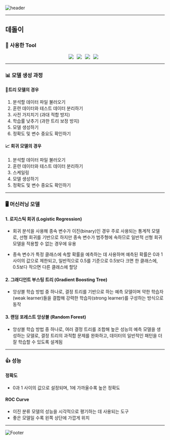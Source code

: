 ![header](https://capsule-render.vercel.app/api?type=waving&color=auto&height=200&section=header&text=데돌이_머신러닝&fontSize=40)

------------

## 데돌이

### 🔧 사용한 Tool
<div style="display: flex; justify-content: center;">
  <img src="https://img.shields.io/badge/Python-3776AB?&style=flat&logo=python&logoColor=white" style="margin-right: 10px;">
  <img src="https://img.shields.io/badge/Anaconda-44A833?&style=flat&logo=anaconda&logoColor=white" style="margin-right: 10px;">
  <img src="https://img.shields.io/badge/pandas-150458?&style=flat&logo=pandas&logoColor=white" style="margin-right: 10px;">
  <img src="https://img.shields.io/badge/scikitlearn-F7931E?&style=flat&logo=scikitlearn&logoColor=white" style="margin-right: 10px;">
</div>

------------

### 📊 모델 생성 과정

#### 🌲트리 모델의 경우

1. 분석할 데이터 파일 불러오기
2. 훈련 데이터와 테스트 데이터 분리하기
3. 사전 가지치기 (과대 적합 방지)
4. 학습률 낮추기 (과한 트리 보정 방지)
5. 모델 생성하기
6. 정확도 및 변수 중요도 확인하기


#### 📈 회귀 모델의 경우
1. 분석할 데이터 파일 불러오기
2. 훈련 데이터와 테스트 데이터 분리하기
3. 스케일링
4. 모델 생성하기
5. 정확도 및 변수 중요도 확인하기

------------

### 🖥️ 머신러닝 모델

#### 1. 로지스틱 회귀 (Logistic Regression)

- 회귀 분석을 사용해 종속 변수가 이진(binary)인 경우 주로 사용되는 통계적 모델로, 선형 회귀를 기반으로 하지만 종속 변수가 범주형에 속하므로 일반적 선형 회귀 모델을 적용할 수 없는 경우에 유용

- 종속 변수가 특정 클래스에 속할 확률을 예측하는 데 사용하며 예측된 확률은 0과 1사이의 값으로 제한되고, 일반적으로 0.5를 기준으로 0.5보다 크면 한 클래스에, 0.5보다 작으면 다른 클래스에 할당

#### 2. 그래디언트 부스팅 트리 (Gradient Boosting Tree)

- 앙상블 학습 방법 중 하나로, 결정 트리를 기반으로 하는 예측 모델이며 약한 학습자(weak learner)들을 결합해 강력한 학습자(strong learner)를 구성하는 방식으로 동작

#### 3. 랜덤 포레스트 앙상블 (Random Forest)

- 앙상블 학습 방법 중 하나로, 여러 결정 트리를 조합해 높은 성능의 예측 모델을 생성하는 모델로, 결정 트리의 과적합 문제를 완화하고, 데이터의 일반적인 패턴을 더 잘 학습할 수 있도록 설계됨

------------

### 👍 성능

#### 정확도

- 0과 1 사이의 값으로 설정되며, 1에 가까울수록 높은 정확도

#### ROC Curve

- 이진 분류 모델의 성능을 시각적으로 평기하는 데 사용되는 도구
- 좋은 모델일 수록 왼쪽 상단에 가깝게 위치

------------

![Footer](https://capsule-render.vercel.app/api?type=waving&color=auto&height=200&section=footer)
